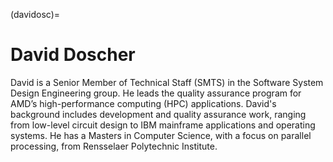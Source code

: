 <head>
  <meta charset="UTF-8">
  <meta name="description" content="David Doscher">
  <meta name="keywords" content="AMD GPU, HPC, MI300, MI250, ROCm, blog, contributor, blog author">
</head>

(davidosc)=

# David Doscher

David is a Senior Member of Technical Staff (SMTS) in the Software System Design Engineering group.
He leads the quality assurance program for AMD’s high-performance computing (HPC) applications.
David's background includes development and quality assurance work, ranging from low-level circuit
design to IBM mainframe applications and operating systems. He has a Masters in Computer Science,
with a focus on parallel processing, from Rensselaer Polytechnic Institute.
